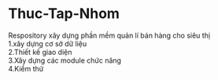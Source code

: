 # Thuc-Tap-Nhom
Respository
xây dựng phần mềm quản lí bán hàng cho siêu thị<br>
1.xây dựng cơ sở dữ liệu<br>
2.Thiết kế giao diện<br>
3.Xây dựng các module chức năng<br>
4.Kiểm thử 

